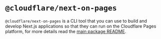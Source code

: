 # `@cloudflare/next-on-pages`

`@cloudflare/next-on-pages` is a CLI tool that you can use to build and develop Next.js applications so that they can run on the Cloudflare Pages platform, for more details read the [main package README](https://github.com/cloudflare/next-on-pages#readme).
